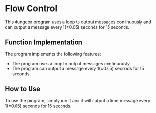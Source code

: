 # Flow Control
This dungeon program uses a loop to output messages continuously and can output a message every 1(±0.05) seconds for 15 seconds.

## Function Implementation
The program implements the following features:
* The program uses a loop to output messages continuously.
* The program can output a message every 1(±0.05) seconds for 15 seconds.

## How to Use
To use the program, simply run it and it will output a time message every 1(±0.05) seconds for 15 seconds.